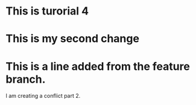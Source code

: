 # This is turorial 4

# This is my second change

# This is a line added from the feature branch.

I am creating a conflict part 2.
